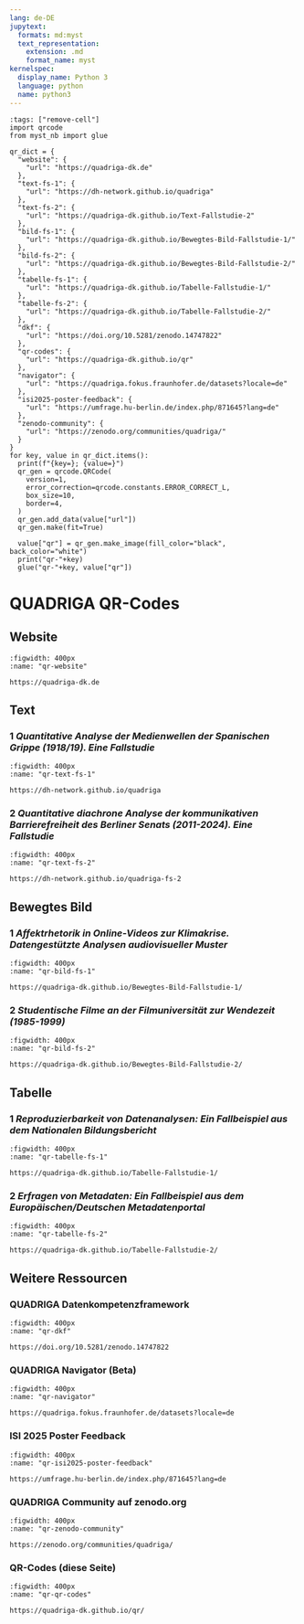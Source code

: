 ```yaml
---
lang: de-DE
jupytext:
  formats: md:myst
  text_representation:
    extension: .md
    format_name: myst
kernelspec:
  display_name: Python 3
  language: python
  name: python3
---
```

```{code-cell} ipython3
:tags: ["remove-cell"]
import qrcode
from myst_nb import glue

qr_dict = {
  "website": {
    "url": "https://quadriga-dk.de"
  },
  "text-fs-1": {
    "url": "https://dh-network.github.io/quadriga"
  },
  "text-fs-2": {
    "url": "https://quadriga-dk.github.io/Text-Fallstudie-2"
  },
  "bild-fs-1": {
    "url": "https://quadriga-dk.github.io/Bewegtes-Bild-Fallstudie-1/"
  },
  "bild-fs-2": {
    "url": "https://quadriga-dk.github.io/Bewegtes-Bild-Fallstudie-2/"
  },
  "tabelle-fs-1": {
    "url": "https://quadriga-dk.github.io/Tabelle-Fallstudie-1/"
  },
  "tabelle-fs-2": {
    "url": "https://quadriga-dk.github.io/Tabelle-Fallstudie-2/"
  },
  "dkf": {
    "url": "https://doi.org/10.5281/zenodo.14747822"
  },
  "qr-codes": {
    "url": "https://quadriga-dk.github.io/qr"
  },
  "navigator": {
    "url": "https://quadriga.fokus.fraunhofer.de/datasets?locale=de"
  },
  "isi2025-poster-feedback": {
    "url": "https://umfrage.hu-berlin.de/index.php/871645?lang=de"
  },
  "zenodo-community": {
    "url": "https://zenodo.org/communities/quadriga/"
  }
}
for key, value in qr_dict.items():
  print(f"{key=}; {value=}")
  qr_gen = qrcode.QRCode(
    version=1,
    error_correction=qrcode.constants.ERROR_CORRECT_L,
    box_size=10,
    border=4,
  )
  qr_gen.add_data(value["url"])
  qr_gen.make(fit=True)

  value["qr"] = qr_gen.make_image(fill_color="black", back_color="white")
  print("qr-"+key)
  glue("qr-"+key, value["qr"])
```
# QUADRIGA QR-Codes

## Website
```{glue:figure} qr-website
:figwidth: 400px
:name: "qr-website"

https://quadriga-dk.de
```


## Text

### 1 _Quantitative Analyse der Medienwellen der Spanischen Grippe (1918/19). Eine Fallstudie_
```{glue:figure} qr-text-fs-1
:figwidth: 400px
:name: "qr-text-fs-1"

https://dh-network.github.io/quadriga
```
### 2 _Quantitative diachrone Analyse der kommunikativen Barrierefreiheit des Berliner Senats (2011-2024). Eine Fallstudie_
```{glue:figure} qr-text-fs-2
:figwidth: 400px
:name: "qr-text-fs-2"

https://dh-network.github.io/quadriga-fs-2
```

## Bewegtes Bild
### 1 _Affektrhetorik in Online-Videos zur Klimakrise. Datengestützte Analysen audiovisueller Muster_
```{glue:figure} qr-bild-fs-1
:figwidth: 400px
:name: "qr-bild-fs-1"

https://quadriga-dk.github.io/Bewegtes-Bild-Fallstudie-1/
```
### 2 _Studentische Filme an der Filmuniversität zur Wendezeit (1985-1999)_
```{glue:figure} qr-bild-fs-2
:figwidth: 400px
:name: "qr-bild-fs-2"

https://quadriga-dk.github.io/Bewegtes-Bild-Fallstudie-2/
```

## Tabelle
### 1 _Reproduzierbarkeit von Datenanalysen: Ein Fallbeispiel aus dem Nationalen Bildungsbericht_
```{glue:figure} qr-tabelle-fs-1
:figwidth: 400px
:name: "qr-tabelle-fs-1"

https://quadriga-dk.github.io/Tabelle-Fallstudie-1/
```
### 2 _Erfragen von Metadaten: Ein Fallbeispiel aus dem Europäischen/Deutschen Metadatenportal_
```{glue:figure} qr-tabelle-fs-2
:figwidth: 400px
:name: "qr-tabelle-fs-2"

https://quadriga-dk.github.io/Tabelle-Fallstudie-2/
```

## Weitere Ressourcen

### QUADRIGA Datenkompetenzframework
```{glue:figure} qr-dkf
:figwidth: 400px
:name: "qr-dkf"

https://doi.org/10.5281/zenodo.14747822
```

### QUADRIGA Navigator (Beta)
```{glue:figure} qr-navigator
:figwidth: 400px
:name: "qr-navigator"

https://quadriga.fokus.fraunhofer.de/datasets?locale=de
```

### ISI 2025 Poster Feedback
```{glue:figure} qr-isi2025-poster-feedback
:figwidth: 400px
:name: "qr-isi2025-poster-feedback"

https://umfrage.hu-berlin.de/index.php/871645?lang=de
```

### QUADRIGA Community auf zenodo.org
```{glue:figure} qr-zenodo-community
:figwidth: 400px
:name: "qr-zenodo-community"

https://zenodo.org/communities/quadriga/
```

### QR-Codes (diese Seite)
```{glue:figure} qr-qr-codes
:figwidth: 400px
:name: "qr-qr-codes"

https://quadriga-dk.github.io/qr/
```